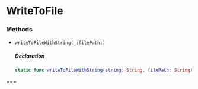# WriteToFile

### Methods

- `writeToFileWithString(_:filePath:)`

  ##### Declaration

  ```swift
  static func writeToFileWithString(string: String, filePath: String)
  ```


===


